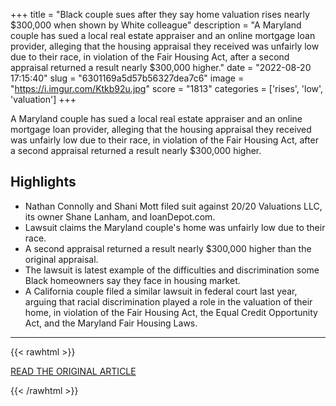 +++
title = "Black couple sues after they say home valuation rises nearly $300,000 when shown by White colleague"
description = "A Maryland couple has sued a local real estate appraiser and an online mortgage loan provider, alleging that the housing appraisal they received was unfairly low due to their race, in violation of the Fair Housing Act, after a second appraisal returned a result nearly $300,000 higher."
date = "2022-08-20 17:15:40"
slug = "6301169a5d57b56327dea7c6"
image = "https://i.imgur.com/Ktkb92u.jpg"
score = "1813"
categories = ['rises', 'low', 'valuation']
+++

A Maryland couple has sued a local real estate appraiser and an online mortgage loan provider, alleging that the housing appraisal they received was unfairly low due to their race, in violation of the Fair Housing Act, after a second appraisal returned a result nearly $300,000 higher.

## Highlights

- Nathan Connolly and Shani Mott filed suit against 20/20 Valuations LLC, its owner Shane Lanham, and loanDepot.com.
- Lawsuit claims the Maryland couple's home was unfairly low due to their race.
- A second appraisal returned a result nearly $300,000 higher than the original appraisal.
- The lawsuit is latest example of the difficulties and discrimination some Black homeowners say they face in housing market.
- A California couple filed a similar lawsuit in federal court last year, arguing that racial discrimination played a role in the valuation of their home, in violation of the Fair Housing Act, the Equal Credit Opportunity Act, and the Maryland Fair Housing Laws.

---

{{< rawhtml >}}
  <p class="article-category">
    <a target="_blank" href="https://www.cnn.com/2022/08/19/us/black-couple-home-appraisal-lawsuit-reaj/index.html">READ THE ORIGINAL ARTICLE</a>
  </p>
{{< /rawhtml >}}
